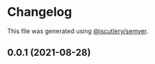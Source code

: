 # Changelog

This file was generated using [@jscutlery/semver](https://github.com/jscutlery/semver).

## 0.0.1 (2021-08-28)
